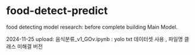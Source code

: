# food-detect-predict
food detecting model research: before complete building Main Model.


2024-11-25 upload: 음식분류_v1_GOv.ipynb : yolo txt 데이터셋 사용 , 파일명 클래스 미해결 버전
